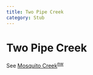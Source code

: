 ```yaml
---
title: Two Pipe Creek
category: Stub
---
```

# Two Pipe Creek
See [Mosquito Creek](/Area/Mosquito-Creek)<sup>[nw][]</sup>

[nw]: /Names-Walt-1978

